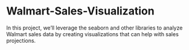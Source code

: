 # Walmart-Sales-Visualization
In this project, we’ll leverage the seaborn and other libraries to analyze Walmart sales data by creating visualizations that can help with sales projections.
